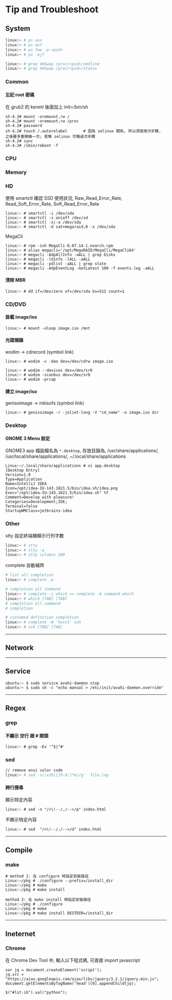 # Tip and Troubleshoot

## System

```bash
linux:~ # ps aux
linux:~ # ps axf
linux:~ # ps fww -p <pid>
linux:~ # ps -ejf
```

```bash
linux:~ # grep VmSwap /proc/<pid>/cmdline
linux:~ # grep VmSwap /proc/<pid>/status
```

### Common

#### 忘記 root 密碼

在 grub2 的 kerenl 後面加上 init=/bin/sh

```
sh-4.2# mount -oremount,rw /
sh-4.2# mount -oremount,rw /proc
sh-4.2# password
sh-4.2# touch /.autorelabel       # 因為 selinux 關係, 所以須使用次步驟, 之後要多重開機一次; 若無 selinux 可略過次步驟
sh-4.2# sync
sh-4.2# /sbin/reboot -f
```

### CPU

### Memory

### HD

使用  smartctl 確認 SSD 使用狀況, Raw_Read_Error_Rate, Read_Soft_Error_Rate, Soft_Read_Error_Rate

```
linux:~ # smartctl -i /dev/sda
linux:~ # smartctl -s on|off /dev/sd
linux:~ # smartctl -x|-a /dev/sda
linux:~ # smartctl -d sat+megaraid,0 -x /dev/sda 
```

MegaCli

```
linux:~ # rpm -ivh MegaCli-8.07.14-1.noarch.rpm
linux:~ # alias megacli='/opt/MegaRAID/MegaCli/MegaCli64'
linux:~ # megacli -AdpAllInfo -aALL | grep Disks
linux:~ # megacli -ldinfo -lALL -aALL
linux:~ # megacli -pdlist -aALL | grep state
linux:~ # megacli -AdpEventLog -GetLatest 100 -f events.log -aALL
```

#### 清除 MBR

```
linux:~ # dd if=/dev/zero of=/dev/sda bs=512 count=1
```

### CD/DVD

#### 掛載 image/iso

```
linux:~ # mount -oloop image.iso /mnt
```

#### 光碟燒錄

wodim -> cdrecord (symbol link)

```
linux:~ # wodim -v -dao dev=/dev/cdrw image.iso

linux:~ # wodim --devices dev=/dev/sr0
linux:~ # wodim -scanbus dev=/dev/sr0
linux:~ # wodim -prcap
```

#### 建立 image/iso

genisoimage -> mkisofs (symbol  link)

```
linux:~ # genisoimage -r -joliet-long -V "cd_name" -o image.iso dir
```

### Desktop


#### GNOME 3 Menu 設定

GNOME3 app 檔副檔名為 `*.desktop`, 存放目錄為, /usr/share/applications/, /usr/local/share/applications/, ~/.local/share/applications

```
Linux:~/.local/share/applications # vi app.desktop
[Desktop Entry]
Version=1.0
Type=Application
Name=IntelliJ IDEA
Icon=/opt/idea-IU-143.1821.5/bin/idea.sh/idea.png
Exec="/opt/idea-IU-143.1821.5/bin/idea.sh" %f
Comment=Develop with pleasure!
Categories=Development;IDE;
Terminal=false
StartupWMClass=jetbrains-idea
```

### Other

stty 設定終端機顯示行列字數

```bash
linux:~ # stty
linux:~ # stty -a
linux:~ # stty columns 200
```


complete 自動補齊

```bash
# list all completion
linux:~ # complete -p

# completion all command
linux:~ # complete -c which == complete -A command which 
linux:~ # which [TAB] [TAB]
# completion all command
# completion

# customed definition completion
linux:~ # complete -W 'host1' ssh
linux:~ # ssh [TAB] [TAB]
```


----

## Network


----

## Service

```
ubuntu:~ $ sudo service avahi-daemon stop
ubuntu:~ $ sudo sh -c "echo manual > /etc/init/avahi-daemon.override"
```


----

## Regex

### grep

#### 不顯示 空行 跟 \# 開頭

```
linux:~ # grep -Ev '^$|^#'
```

### sed

```bash
// remove ansi color code
linux:~ # sed 's/\x1b\[[0-9;]*m//g'  file.log
```

#### 跨行搜尋

顯示特定內容

```
linux:~ # sed -n "/<\!--/,/-->/p" index.html
```

不顯示特定內容

```
linux:~ # sed  "/<\!--/,/-->/d" index.html
```


---

## Compile


### make

```
# method 1: 在 configure 時指定安裝路徑
Linux:~/pkg # ./configure --prefix=/install_dir
Linux:~/pkg # make
Linux:~/pkg # make install

method 2: 在 make install 時指定安裝路徑
Linux:~/pkg # ./configure
Linux:~/pkg # make
Linux:~/pkg # make install DESTDIR=/install_dir
```


---

## Ineternet


### Chrome

在 Chrome Dev Tool 中, 輸入以下程式碼, 可直接 import javascript

```
var jq = document.createElement('script');
jq.src = "https://ajax.googleapis.com/ajax/libs/jquery/3.2.1/jquery.min.js";
document.getElementsByTagName('head')[0].appendChild(jq);

$("#lst-ib").val("python");
```


